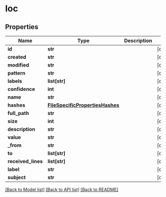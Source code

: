 # Ioc

## Properties
Name | Type | Description | Notes
------------ | ------------- | ------------- | -------------
**id** | **str** |  | [optional] 
**created** | **str** |  | [optional] 
**modified** | **str** |  | [optional] 
**pattern** | **str** |  | [optional] 
**labels** | **list[str]** |  | [optional] 
**confidence** | **int** |  | [optional] 
**name** | **str** |  | [optional] 
**hashes** | [**FileSpecificPropertiesHashes**](FileSpecificPropertiesHashes.md) |  | [optional] 
**full_path** | **str** |  | [optional] 
**size** | **int** |  | [optional] 
**description** | **str** |  | [optional] 
**value** | **str** |  | [optional] 
**_from** | **str** |  | [optional] 
**to** | **list[str]** |  | [optional] 
**received_lines** | **list[str]** |  | [optional] 
**label** | **str** |  | [optional] 
**subject** | **str** |  | [optional] 

[[Back to Model list]](../README.md#documentation-for-models) [[Back to API list]](../README.md#documentation-for-api-endpoints) [[Back to README]](../README.md)


